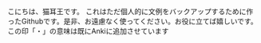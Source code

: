 こにちは、猫耳王です。
これはただ個人的に文例をバックアップするために作ったGithubです。是非、お遠慮なく使ってください。お役に立てば嬉しいです。
この印「・」の意味は既にAnkiに追加させています
